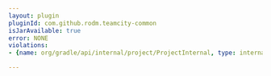 ```yaml
---
layout: plugin
pluginId: com.github.rodm.teamcity-common
isJarAvailable: true
error: NONE
violations:
- {name: org/gradle/api/internal/project/ProjectInternal, type: internal-api-usage}

---
```

